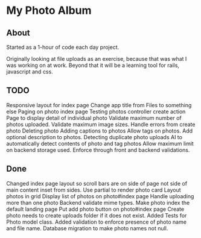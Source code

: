 # My Photo Album

## About

Started as a 1-hour of code each day project.

Originally looking at file uploads as an exercise, because that was what I was working on at work. Beyond that it will be a learning tool for rails, javascript and css.

## TODO

Responsive layout for index page
Change app title from Files to something else
Paging on photo index page
Testing photos controller create action
Page to display detail of individual photo
Validate maximum number of photos uploaded.
Validate maximum image sizes.
Handle errors from create photo
Deleting photo
Adding captions to photos
Allow tags on photos.
Add optional description to photos.
Detecting duplicate photo uploads
AI to automatically detect contents of photo and tag photos
Allow maximum limit on backend storage used. Enforce through front and backend validations.

## Done

Changed index page layout so scroll bars are on side of page not side of main content inset from sides.
Use partial to render photo card
Layout photos in grid
Display list of photos on photo#index page
Handle uploading more than one photo
Backend validate mime types.
Make photo index the default landing page
Put add photo button on photo#index page
Create photo needs to create uploads folder if it does not exist.
Added Tests for Photo model class.
Added validation to enforce presence of photo name and file name.
Database migration to make photo names not null.
